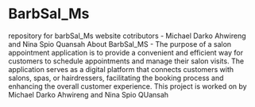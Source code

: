 # BarbSal_Ms
repository for barbSal_Ms website
cotributors - Michael Darko Ahwireng and Nina Spio Quansah
About BarbSal_MS - The purpose of a salon appointment application is to provide a convenient and efficient way for customers to schedule appointments and manage their salon visits. The application serves as a digital platform that connects customers with salons, spas, or hairdressers, facilitating the booking process and enhancing the overall customer experience.
This project is worked on by Michael Darko Ahwireng and Nina Spio QUansah
